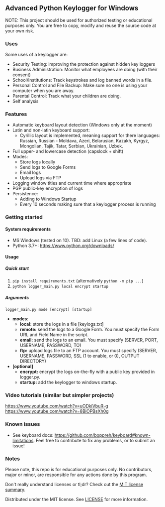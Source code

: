 ## Advanced Python Keylogger for Windows

NOTE: This project should be used for authorized testing or educational purposes only. 
You are free to copy, modify and reuse the source code at your own risk. 

### Uses

Some uses of a keylogger are:
- Security Testing: improving the protection against hidden key loggers
- Business Administration: Monitor what employees are doing (with their consent)
- School/Institutions: Track keystrokes and log banned words in a file.
- Personal Control and File Backup: Make sure no one is using your computer when you are away.
- Parental Control: Track what your children are doing.
- Self analysis

### Features
- Automatic keyboard layout detection (Windows only at the moment)
- Latin and non-latin keyboard support: 
  - Cyrillic layout is implemented, meaning support for there languages: Russian, Russian - Moldava, Azeri, Belarusian, Kazakh, Kyrgyz, Mongolian, Tajik, Tatar, Serbian, Ukrainian, Uzbek. 
- Full upper- and lowercase detection (capslock + shift)
- Modes:
  - Store logs locally
  - Send logs to Google Forms
  - Email logs
  - Upload logs via FTP
- Logging window titles and current time where appropriate
- PGP public-key encryption of logs
- Persistence:
  - Adding to Windows Startup
  - Every 10 seconds making sure that a keylogger process is running 

### Getting started

#### System requirements
- MS Windows (tested on 10). TBD: add Linux (a few lines of code).
- Python 3.7+: https://www.python.org/downloads/

#### Usage

##### **Quick start**
1. `pip install requirements.txt` (alternatively `python -m pip ...`)
1. `python logger_main.py local encrypt startup`

##### Arguments
`logger_main.py mode [encrypt] [startup]`
- **modes**:
  - **local:** store the logs in a file [keylogs.txt]    
  - **remote:** send the logs to a Google Form. You must specify the Form URL and Field Name in the script.
  - **email:** send the logs to an email. You must specify (SERVER, PORT, USERNAME, PASSWORD, TO)
  - **ftp:** upload logs file to an FTP account. You must specify (SERVER, USERNAME, PASSWORD, SSL (1 to enable, or 0), OUTPUT DIRECTORY)
- **[optional]**
  - **encrypt:** encrypt the logs on-the-fly with a public key provided in logger.py.
  - **startup:** add the keylogger to windows startup.

### Video tutorials (similar but simpler projects)
https://www.youtube.com/watch?v=uODkiVbuR-g
https://www.youtube.com/watch?v=8BiOPBsXh0g

### Known issues
- See keyboard docs: https://github.com/boppreh/keyboard#known-limitations. 
Feel free to contribute to fix any problems, or to submit an issue!


### Notes
Please note, this repo is for educational purposes only. No contributors, major or minor, are responsible for any actions done by this program.

Don't really understand licenses or tl;dr? Check out the [MIT license summary](https://tldrlegal.com/license/mit-license).

Distributed under the MIT license. See [LICENSE](https://github.com/secureyourself7/python-keylogger/blob/master/LICENSE) for more information.
